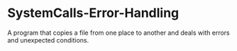 # SystemCalls-Error-Handling
A program that copies a file from one place to another and deals with errors and unexpected conditions. 

